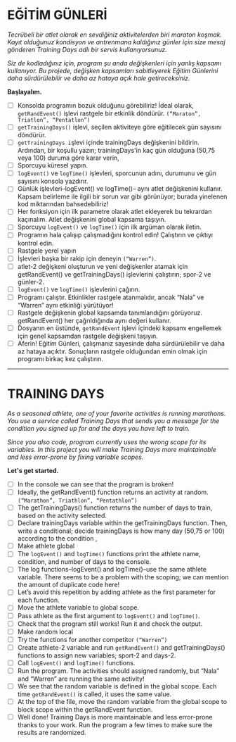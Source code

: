 # EĞİTİM GÜNLERİ

*Tecrübeli bir atlet olarak en sevdiğiniz aktivitelerden biri maraton koşmak. Kayıt olduğunuz kondisyon ve antrenmana kaldığınız günler için size mesaj gönderen Training Days adlı bir servis kullanıyorsunuz.*

*Siz de kodladığınız için, program şu anda değişkenleri için yanlış kapsamı kullanıyor. Bu projede, değişken kapsamları sabitleyerek Eğitim Günlerini daha sürdürülebilir ve daha az hataya açık hale getireceksiniz.*

**Başlayalım.**

* [  ] Konsolda programın bozuk olduğunu görebiliriz! İdeal olarak, `getRandEvent()` işlevi rastgele bir etkinlik döndürür. `(“Maraton”, Triatlon”, “Pentatlon”)`
* [  ] `getTrainingDays()` işlevi, seçilen aktiviteye göre eğitilecek gün sayısını döndürür.
* [  ] `getTrainingDays i`şlevi içinde trainingDays değişkenini bildirin. Ardından, bir koşullu yazın; trainingDays'in kaç gün olduğuna (50,75 veya 100) duruma göre karar verin,
* [  ] Sporcuyu küresel yapın.
* [  ] `logEvent()` ve `logTime()` işlevleri, sporcunun adını, durumunu ve gün sayısını konsola yazdırır.
* [  ] Günlük işlevleri–logEvent() ve logTime()– aynı atlet değişkenini kullanır. Kapsam belirleme ile ilgili bir sorun var gibi görünüyor; burada yinelenen kod miktarından bahsedebiliriz!
* [  ] Her fonksiyon için ilk parametre olarak atlet ekleyerek bu tekrardan kaçınalım. Atlet değişkenini global kapsama taşıyın.
* [  ] Sporcuyu `logEvent()` ve `logTime()` için ilk argüman olarak iletin.
* [  ] Programın hala çalışıp çalışmadığını kontrol edin! Çalıştırın ve çıktıyı kontrol edin.
* [  ] Rastgele yerel yapın
* [  ] İşlevleri başka bir rakip için deneyin `(“Warren”)`.
* [  ] atlet-2 değişkeni oluşturun ve yeni değişkenler atamak için getRandEvent() ve getTrainingDays() işlevlerini çalıştırın; spor-2 ve günler-2.
* [  ] `logEvent()` ve `logTime()` işlevlerini çağırın.
* [  ] Programı çalıştır. Etkinlikler rastgele atanmalıdır, ancak “Nala” ve “Warren” aynı etkinliği yürütüyor!
* [  ] Rastgele değişkenin global kapsamda tanımlandığını görüyoruz. getRandEvent() her çağrıldığında aynı değeri kullanır.
* [  ] Dosyanın en üstünde, `getRandEvent` işlevi içindeki kapsamı engellemek için genel kapsamdan rastgele değişkeni taşıyın.
* [  ] Aferin! Eğitim Günleri, çalışmanız sayesinde daha sürdürülebilir ve daha az hataya açıktır. Sonuçların rastgele olduğundan emin olmak için programı birkaç kez çalıştırın.

---

# TRAINING DAYS

*As a seasoned athlete, one of your favorite activities is running marathons. You use a service called Training Days that sends you a message for the condition you signed up for and the days you have left to train.*

*Since you also code, program currently uses the wrong scope for its variables. In this project you will make Training Days more maintainable and less error-prone by fixing variable scopes.*

**Let's get started.**

* [  ] In the console we can see that the program is broken!
* [  ] Ideally, the getRandEvent() function returns an activity at random. `(“Marathon”, Triathlon”, “Pentathlon”)`
* [  ] The getTrainingDays() function returns the number of days to train, based on the activity selected.
* [  ] Declare trainingDays variable within the getTrainingDays function. Then, write a conditional; decide trainingDays is how many day (50,75 or 100) according to the condition ,
* [  ] Make athlete global
* [  ] The `logEvent()` and `logTime()` functions print the athlete name, condition, and number of days to the console.
* [  ] The log functions–logEvent() and logTime()–use the same athlete variable. There seems to be a problem with the scoping; we can mention the amount of duplicate code here!
* [  ] Let’s avoid this repetition by adding athlete as the first parameter for each function.
* [  ] Move the athlete variable to global scope.
* [  ] Pass athlete as the first argument to `logEvent()` and `logTime()`.
* [  ] Check that the program still works! Run it and check the output.
* [  ] Make random local
* [  ] Try the functions for another competitor `(“Warren”)`
* [  ] Create athlete-2 variable and run `getRandEvent()` and getTrainingDays() functions to assign new variables; sport-2 and days-2.
* [  ] Call `logEvent()` and `logTime()` functions.
* [  ] Run the program. The activities should assigned randomly, but “Nala” and “Warren” are running the same activity!
* [  ] We see that the random variable is defined in the global scope. Each time `getRandEvent()` is called, it uses the same value.
* [  ] At the top of the file, move the random variable from the global scope to block scope within the getRandEvent function.
* [  ] Well done! Training Days is more maintainable and less error-prone thanks to your work. Run the program a few times to make sure the results are randomized.
